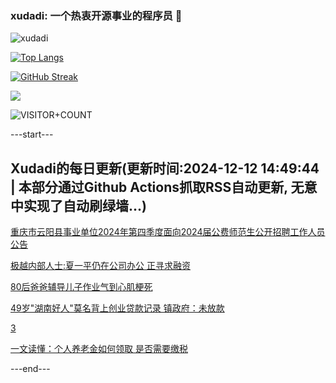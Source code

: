 ### xudadi: 一个热衷开源事业的程序员 👋

![xudadi](https://github-readme-stats-git-masterorgs-github-readme-stats-team.vercel.app/api?username=xudadi)

[![Top Langs](https://github-readme-stats.vercel.app/api/top-langs/?username=xudadi)](https://github.com/anuraghazra/github-readme-stats)

[![GitHub Streak](https://streak-stats.demolab.com?user=xudadi&locale=zh_Hans)](https://git.io/streak-stats)

![](https://raw.githubusercontent.com/xudadi/xudadi/main/assets/github-contribution-grid-snake.svg)

![VISITOR+COUNT](https://komarev.com/ghpvc/?username=xudadi&label=VISITOR+COUNT)


---start---

## Xudadi的每日更新(更新时间:2024-12-12 14:49:44 | 本部分通过Github Actions抓取RSS自动更新, 无意中实现了自动刷绿墙...)

[重庆市云阳县事业单位2024年第四季度面向2024届公费师范生公开招聘工作人员公告](https://www.gongkaoleida.com/article/2227802)

[极越内部人士:夏一平仍在公司办公 正寻求融资](https://m.163.com/news/article/JJ794D3H0514R9P4.html)

[80后爸爸辅导儿子作业气到心肌梗死](https://m.163.com/news/article/JJ722NCT0530JPVV.html)

[49岁"湖南好人"莫名背上创业贷款记录 镇政府：未放款](https://m.163.com/news/article/JJ7800D40514R9P4.html)

[3](https://m.163.com/touch/news/sub/domestic)

[一文读懂：个人养老金如何领取 是否需要缴税](https://m.163.com/news/article/JJ73LABK000189PS.html)

---end---
